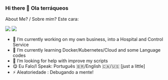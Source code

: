 ### Hi there 👋 Ola terráqueos

<!--
**otonielassis/otonielassis** is a ✨ _special_ ✨ repository because its `README.md` (this file) appears on your GitHub profile. -->

About Me? / Sobre mim? Este cara: 

<a href="https://www.facebook.com/otoniel.assis/"><img src="https://img.shields.io/badge/Facebook-1877F2?style=for-the-badge&logo=facebook&logoColor=white"></a>
<a href="https://www.instagram.com/otoniel_assis/"><img src="https://img.shields.io/badge/Instagram-E4405F?style=for-the-badge&logo=instagram&logoColor=white"></a>

- 🔭 I’m currently working on my own business, into a Hospital and Control Service
- 🌱 I’m currently learning Docker/Kubernetes/Cloud and some Language codes
- 🤔 I’m looking for help with improve my scripts
- 😋 Eu Falo/I Speak: Português 🇧🇷/English 🇨🇦/🇺🇸 [just a little]
- ⚡ Aleatoriedade : Debugando a mente!
